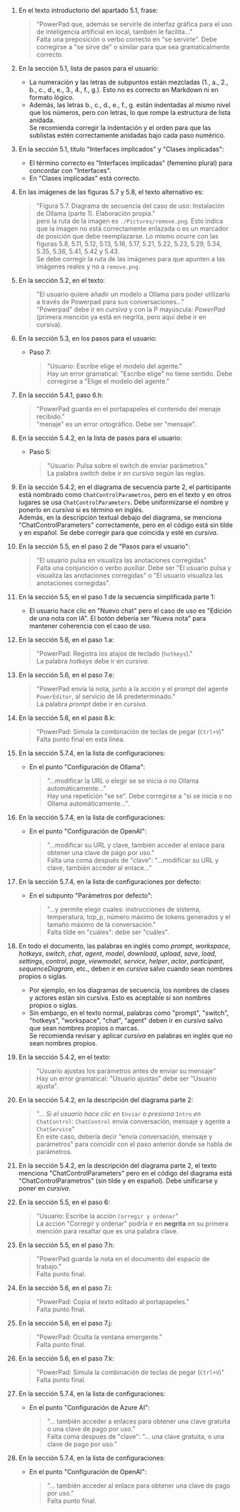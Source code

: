 1. En el texto introductorio del apartado 5.1, frase:  
   > "PowerPad que, además se servirle de interfaz gráfica para el uso de inteligencia artificial en local, también le facilita..."  
   Falta una preposición o verbo correcto en "se servirle". Debe corregirse a "se sirve de" o similar para que sea gramaticalmente correcto.

2. En la sección 5.1, lista de pasos para el usuario:  
   - La numeración y las letras de subpuntos están mezcladas (1., a., 2., b., c., d., e., 3., 4., f., g.). Esto no es correcto en Markdown ni en formato lógico.  
   - Además, las letras b., c., d., e., f., g. están indentadas al mismo nivel que los números, pero con letras, lo que rompe la estructura de lista anidada.  
   Se recomienda corregir la indentación y el orden para que las sublistas estén correctamente anidadas bajo cada paso numérico.

3. En la sección 5.1, título "Interfaces implicados" y "Clases implicadas":  
   - El término correcto es "Interfaces implicadas" (femenino plural) para concordar con "Interfaces".  
   - En "Clases implicadas" está correcto.

4. En las imágenes de las figuras 5.7 y 5.8, el texto alternativo es:  
   > "Figura 5.7. Diagrama de secuencia del caso de uso: Instalación de Ollama (parte 1). Elaboración propia."  
   pero la ruta de la imagen es `./Pictures/remove.png`. Esto indica que la imagen no está correctamente enlazada o es un marcador de posición que debe reemplazarse. Lo mismo ocurre con las figuras 5.8, 5.11, 5.12, 5.13, 5.16, 5.17, 5.21, 5.22, 5.23, 5.29, 5.34, 5.35, 5.36, 5.41, 5.42 y 5.43.  
   Se debe corregir la ruta de las imágenes para que apunten a las imágenes reales y no a `remove.png`.

5. En la sección 5.2, en el texto:  
   > "El usuario quiere añadir un modelo a Ollama para poder utilizarlo a través de Powerpad para sus conversaciones..."  
   "Powerpad" debe ir en *cursiva* y con la P mayúscula: *PowerPad* (primera mención ya está en negrita, pero aquí debe ir en cursiva).

6. En la sección 5.3, en los pasos para el usuario:  
   - Paso 7:  
     > "Usuario: Escribe elige el modelo del agente."  
     Hay un error gramatical: "Escribe elige" no tiene sentido. Debe corregirse a "Elige el modelo del agente."

7. En la sección 5.4.1, paso 6.h:  
   > "PowerPad guarda en el portapapeles el contenido del menaje recibido."  
   "menaje" es un error ortográfico. Debe ser "mensaje".

8. En la sección 5.4.2, en la lista de pasos para el usuario:  
   - Paso 5:  
     > "Usuario: Pulsa sobre el switch de enviar parámetros."  
     La palabra *switch* debe ir en *cursiva* según las reglas.

9. En la sección 5.4.2, en el diagrama de secuencia parte 2, el participante está nombrado como `ChatControlParametros`, pero en el texto y en otros lugares se usa `ChatControlParameters`. Debe uniformizarse el nombre y ponerlo en *cursiva* si es término en inglés.  
   Además, en la descripción textual debajo del diagrama, se menciona "ChatControlParameters" correctamente, pero en el código está sin tilde y en español. Se debe corregir para que coincida y esté en *cursiva*.

10. En la sección 5.5, en el paso 2 de "Pasos para el usuario":  
    > "El usuario pulsa en visualiza las anotaciones corregidas"  
    Falta una conjunción o verbo auxiliar. Debe ser "El usuario pulsa y visualiza las anotaciones corregidas" o "El usuario visualiza las anotaciones corregidas".

11. En la sección 5.5, en el paso 1 de la secuencia simplificada parte 1:  
    - El usuario hace clic en "Nuevo chat" pero el caso de uso es "Edición de una nota con IA". El botón debería ser "Nueva nota" para mantener coherencia con el caso de uso.

12. En la sección 5.6, en el paso 1.a:  
    > "PowerPad: Registra los atajos de teclado (`hotkeys`)."  
    La palabra *hotkeys* debe ir en *cursiva*.

13. En la sección 5.6, en el paso 7.e:  
    > "PowerPad envía la nota, junto a la acción y el prompt del agente `PowerEditor`, al servicio de IA predeterminado."  
    La palabra *prompt* debe ir en *cursiva*.

14. En la sección 5.6, en el paso 8.k:  
    > "PowerPad: Simula la combinación de teclas de pegar (`Ctrl+V`)"  
    Falta punto final en esta línea.

15. En la sección 5.7.4, en la lista de configuraciones:  
    - En el punto "Configuración de Ollama":  
      > "...modificar la URL o elegir se se inicia o no Ollama automáticamente..."  
      Hay una repetición "se se". Debe corregirse a "si se inicia o no Ollama automáticamente...".

16. En la sección 5.7.4, en la lista de configuraciones:  
    - En el punto "Configuración de OpenAI":  
      > "...modificar su URL y clave, también acceder al enlace para obtener una clave de pago por uso."  
      Falta una coma después de "clave": "...modificar su URL y clave, también acceder al enlace..."

17. En la sección 5.7.4, en la lista de configuraciones por defecto:  
    - En el subpunto "Parámetros por defecto":  
      > "...y permite elegir cuales: instrucciones de sistema, temperatura, top_p, número máximo de tokens generados y el tamaño máximo de la conversación."  
      Falta tilde en "cuáles": debe ser "cuáles".

20. En todo el documento, las palabras en inglés como *prompt*, *workspace*, *hotkeys*, *switch*, *chat*, *agent*, *model*, *download*, *upload*, *save*, *load*, *settings*, *control*, *page*, *viewmodel*, *service*, *helper*, *actor*, *participant*, *sequenceDiagram*, etc., deben ir en *cursiva* salvo cuando sean nombres propios o siglas.  
    - Por ejemplo, en los diagramas de secuencia, los nombres de clases y actores están sin cursiva. Esto es aceptable si son nombres propios o siglas.  
    - Sin embargo, en el texto normal, palabras como "prompt", "switch", "hotkeys", "workspace", "chat", "agent" deben ir en *cursiva* salvo que sean nombres propios o marcas.  
    Se recomienda revisar y aplicar *cursiva* en palabras en inglés que no sean nombres propios.

25. En la sección 5.4.2, en el texto:  
    > "Usuario ajustas los parámetros antes de enviar su mensaje"  
    Hay un error gramatical: "Usuario ajustas" debe ser "Usuario ajusta".

27. En la sección 5.4.2, en la descripción del diagrama parte 2:  
    > "... *Si el usuario hace clic en* `Enviar` *o presiona* `Intro` *en* `ChatControl`: `ChatControl` envía conversación, mensaje y agente a `ChatService`"  
    En este caso, debería decir "envía conversación, mensaje y parámetros" para coincidir con el paso anterior donde se habla de parámetros.

28. En la sección 5.4.2, en la descripción del diagrama parte 2, el texto menciona "ChatControlParameters" pero en el código del diagrama está "ChatControlParametros" (sin tilde y en español). Debe unificarse y poner en *cursiva*.

29. En la sección 5.5, en el paso 6:  
    > "Usuario: Escribe la acción `Corregir y ordenar`"  
    La acción "Corregir y ordenar" podría ir en **negrita** en su primera mención para resaltar que es una palabra clave.

30. En la sección 5.5, en el paso 7.h:  
    > "PowerPad guarda la nota en el documento del espacio de trabajo."  
    Falta punto final.

31. En la sección 5.6, en el paso 7.i:  
    > "PowerPad: Copia el texto editado al portapapeles."  
    Falta punto final.

32. En la sección 5.6, en el paso 7.j:  
    > "PowerPad: Oculta la ventana emergente."  
    Falta punto final.

33. En la sección 5.6, en el paso 7.k:  
    > "PowerPad: Simula la combinación de teclas de pegar (`Ctrl+V`)"  
    Falta punto final.

34. En la sección 5.7.4, en la lista de configuraciones:  
    - En el punto "Configuración de Azure AI":  
      > "... también acceder a enlaces para obtener una clave gratuita o una clave de pago por uso."  
      Falta coma después de "clave": "... una clave gratuita, o una clave de pago por uso."

35. En la sección 5.7.4, en la lista de configuraciones:  
    - En el punto "Configuración de OpenAI":  
      > "... también acceder al enlace para obtener una clave de pago por uso."  
      Falta punto final.